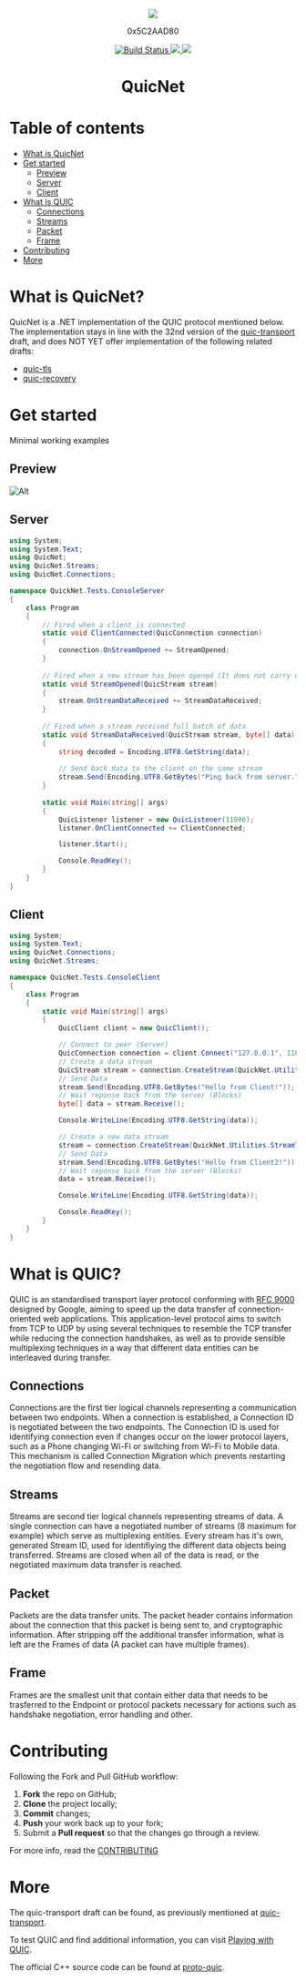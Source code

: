 <p align="center">
    <img src="https://i.imgur.com/r3nH7de.png"></img>
</p>
<p align="center">
    0x5C2AAD80
</p>
<p align="center">
    <a href="https://travis-ci.org/Vect0rZ/Quic.NET">
        <img src="https://travis-ci.org/Vect0rZ/Quic.NET.svg?branch=master" alt="Build Status">
    </a>
    <a href="https://semver.org/">
        <img src="https://img.shields.io/badge/semver-2.0.0-blue.svg">
    </a>
    <img src="https://img.shields.io/badge/version-0.2.0 alpha-green.svg">
</p>
<h1 align="center"> QuicNet

# Table of contents
   - [What is QuicNet](#what-is-quicnet)
   - [Get started](#get-started)
      * [Preview](#preview)
      * [Server](#server)
      * [Client](#client)
   - [What is QUIC](#what-is-quic)
      * [Connections](#connections)
      * [Streams](#streams)
      * [Packet](#packet)
      * [Frame](#frame)
   - [Contributing](#contributing)
   - [More](#more)

# What is QuicNet?

QuicNet is a .NET implementation of the QUIC protocol mentioned below.
The implementation stays in line with the 32nd version of the [quic-transport](https://datatracker.ietf.org/doc/draft-ietf-quic-transport/?include_text=1) draft,
and does NOT YET offer implementation of the following related drafts:

* [quic-tls](https://datatracker.ietf.org/doc/draft-ietf-quic-tls/?include_text=1)
* [quic-recovery](https://datatracker.ietf.org/doc/draft-ietf-quic-recovery/?include_text=1)

# Get started
Minimal working examples

## Preview

![Alt](https://media.giphy.com/media/9PgwY6Wy8HtjtxoMAt/giphy.gif)

## Server
```csharp
using System;
using System.Text;
using QuicNet;
using QuicNet.Streams;
using QuicNet.Connections;

namespace QuickNet.Tests.ConsoleServer
{
    class Program
    {
        // Fired when a client is connected
        static void ClientConnected(QuicConnection connection)
        {
            connection.OnStreamOpened += StreamOpened;
        }
        
        // Fired when a new stream has been opened (It does not carry data with it)
        static void StreamOpened(QuicStream stream)
        {
            stream.OnStreamDataReceived += StreamDataReceived;
        }
        
        // Fired when a stream received full batch of data
        static void StreamDataReceived(QuicStream stream, byte[] data)
        {
            string decoded = Encoding.UTF8.GetString(data);
            
            // Send back data to the client on the same stream
            stream.Send(Encoding.UTF8.GetBytes("Ping back from server."));
        }
        
        static void Main(string[] args)
        {
            QuicListener listener = new QuicListener(11000);
            listener.OnClientConnected += ClientConnected;

            listener.Start();

            Console.ReadKey();
        }
    }
}
```

## Client
```csharp
using System;
using System.Text;
using QuicNet.Connections;
using QuicNet.Streams;

namespace QuicNet.Tests.ConsoleClient
{
    class Program
    {
        static void Main(string[] args)
        {
            QuicClient client = new QuicClient();

            // Connect to peer (Server)
            QuicConnection connection = client.Connect("127.0.0.1", 11000);
            // Create a data stream
            QuicStream stream = connection.CreateStream(QuickNet.Utilities.StreamType.ClientBidirectional);
            // Send Data
            stream.Send(Encoding.UTF8.GetBytes("Hello from Client!"));   
            // Wait reponse back from the server (Blocks)
            byte[] data = stream.Receive();

            Console.WriteLine(Encoding.UTF8.GetString(data));

            // Create a new data stream
            stream = connection.CreateStream(QuickNet.Utilities.StreamType.ClientBidirectional);
            // Send Data
            stream.Send(Encoding.UTF8.GetBytes("Hello from Client2!"));
            // Wait reponse back from the server (Blocks)
            data = stream.Receive();

            Console.WriteLine(Encoding.UTF8.GetString(data));

            Console.ReadKey();
        }
    }
}

```

# What is QUIC?

QUIC is an standardised transport layer protocol conforming with [RFC 9000](https://datatracker.ietf.org/doc/html/rfc9000) designed by Google, aiming to speed up the data transfer of connection-oriented web applications.
This application-level protocol aims to switch from TCP to UDP by using several techniques to resemble the TCP transfer while reducing the connection handshakes,
as well as to provide sensible multiplexing techniques in a way that different data entities can be interleaved during transfer.

## Connections
Connections are the first tier logical channels representing a communication between two endpoints. When a connection is established, a Connection ID is negotiated between the two endpoints. The Connection ID is used for identifying connection even if changes occur on the lower protocol layers, such as a Phone changing Wi-Fi or switching from Wi-Fi to Mobile data. This mechanism is called Connection Migration which prevents restarting the negotiation flow and resending data.

## Streams
Streams are second tier logical channels representing streams of data. A single connection can have a negotiated number of streams (8 maximum for example) which serve as multiplexing entities. Every stream has it's own, generated Stream ID, used for identifiying the different data objects being transferred. Streams are closed when all of the data is read, or the negotiated maximum data transfer is reached.

## Packet
Packets are the data transfer units. The packet header contains information about the connection that this packet is being sent to, and cryptographic information. After stripping off the additional transfer information, what is left are the Frames of data (A packet can have multiple frames).

## Frame
Frames are the smallest unit that contain either data that needs to be trasferred to the Endpoint or protocol packets necessary for actions such as handshake negotiation, error handling and other.

# Contributing

Following the Fork and Pull GitHub workflow:

  1. **Fork** the repo on GitHub;
  2. **Clone** the project locally;
  3. **Commit** changes;
  4. **Push** your work back up to your fork;
  5. Submit a **Pull request** so that the changes go through a review.

For more info, read the [CONTRIBUTING](https://github.com/Vect0rZ/Quic.NET/blob/master/CONTRIBUTING.md)

# More

The quic-transport draft can be found, as previously mentioned at [quic-transport](https://datatracker.ietf.org/doc/draft-ietf-quic-transport/?include_text=1).

To test QUIC and find additional information, you can visit [Playing with QUIC](https://www.chromium.org/quic/playing-with-quic).

The official C++ source code can be found at [proto-quic](https://github.com/google/proto-quic).
